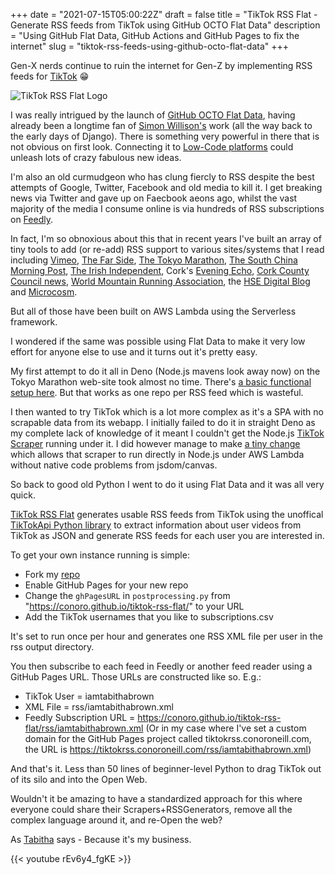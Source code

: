 +++
date = "2021-07-15T05:00:22Z"
draft = false
title = "TikTok RSS Flat - Generate RSS feeds from TikTok using GitHub OCTO Flat Data"
description = "Using GitHub Flat Data, GitHub Actions and GitHub Pages to fix the internet"
slug = "tiktok-rss-feeds-using-github-octo-flat-data"
+++

Gen-X nerds continue to ruin the internet for Gen-Z by implementing RSS feeds for [TikTok](https://www.tiktok.com/@conor.runs?lang=en) 😁

![TikTok RSS Flat Logo](/images/2021/07/tiktok-rss-flat.png)

I was really intrigued by the launch of [GitHub OCTO Flat Data](https://octo.github.com/projects/flat-data), having already been a longtime fan of [Simon Willison's](https://simonwillison.net/) work (all the way back to the early days of Django). There is something very powerful in there that is not obvious on first look. Connecting it to [Low-Code platforms](https://tines.io) could unleash lots of crazy fabulous new ideas.

I'm also an old curmudgeon who has clung fiercly to RSS despite the best attempts of Google, Twitter, Facebook and old media to kill it. I get breaking news via Twitter and gave up on Faecbook aeons ago, whilst the vast majority of the media I consume online is via hundreds of RSS subscriptions on [Feedly](https://feedly.com). 

In fact, I'm so obnoxious about this that in recent years I've built an array of tiny tools to add (or re-add) RSS support to various sites/systems that I read including [Vimeo](https://github.com/conoro/vimeo-rss), [The Far Side](https://github.com/conoro/cowtools-rss), [The Tokyo Marathon](https://github.com/conoro/tokyo-marathon-rss), [The South China Morning Post](https://github.com/conoro/southchina-rss), [The Irish Independent](https://github.com/conoro/indo-rss), Cork's [Evening Echo](https://github.com/conoro/evening-echo-rss), [Cork County Council news](https://github.com/conoro/corkcoco-news-rss), [World Mountain Running Association](https://github.com/conoro/wmra-rss), the [HSE Digital Blog](https://github.com/conoro/hse-digital-blog-rss) and [Microcosm](https://github.com/conoro/microcosm2rss).

But all of those have been built on AWS Lambda using the Serverless framework.

I wondered if the same was possible using Flat Data to make it very low effort for anyone else to use and it turns out it's pretty easy.

My first attempt to do it all in Deno (Node.js mavens look away now) on the Tokyo Marathon web-site took almost no time. There's [a basic functional setup here](https://github.com/conoro/flat-rss-example). But that works as one repo per RSS feed which is wasteful.


I then wanted to try TikTok which is a lot more complex as it's a SPA with no scrapable data from its webapp. I initially failed to do it in straight Deno as my complete lack of knowledge of it meant I couldn't get the Node.js [TikTok Scraper](https://www.npmjs.com/package/tiktok-scraper) running under it. I did however manage to make [a tiny change](https://github.com/conoro/tiktok-scraper) which allows that scraper to run directly in Node.js under AWS Lambda without native code problems from jsdom/canvas.

So back to good old Python I went to do it using Flat Data and it was all very quick.

[TikTok RSS Flat](https://github.com/conoro/tiktok-rss-flat) generates usable RSS feeds from TikTok using the unoffical [TikTokApi Python library](https://github.com/davidteather/TikTok-Api) to extract information about user videos from TikTok as JSON and generate RSS feeds for each user you are interested in.

To get your own instance running is simple:

* Fork my [repo](https://github.com/conoro/tiktok-rss-flat)
* Enable GitHub Pages for your new repo
* Change the `ghPagesURL` in `postprocessing.py` from "https://conoro.github.io/tiktok-rss-flat/" to your URL
* Add the TikTok usernames that you like to subscriptions.csv


It's set to run once per hour and generates one RSS XML file per user in the rss output directory.

You then subscribe to each feed in Feedly or another feed reader using a GitHub Pages URL. Those URLs are constructed like so. E.g.:

* TikTok User = iamtabithabrown
* XML File = rss/iamtabithabrown.xml
* Feedly Subscription URL = https://conoro.github.io/tiktok-rss-flat/rss/iamtabithabrown.xml
(Or in my case where I've set a custom domain for the GitHub Pages project called tiktokrss.conoroneill.com, the URL is https://tiktokrss.conoroneill.com/rss/iamtabithabrown.xml)

And that's it. Less than 50 lines of beginner-level Python to drag TikTok out of its silo and into the Open Web.

Wouldn't it be amazing to have a standardized approach for this where everyone could share their Scrapers+RSSGenerators, remove all the complex language around it, and re-Open the web?

As [Tabitha](https://www.tiktok.com/@iamtabithabrown?) says - Because it's my business.

{{< youtube rEv6y4_fgKE >}}
